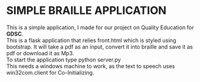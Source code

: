 # SIMPLE BRAILLE APPLICATION<br/>
This is a simple application, I made for our project on Quality Education for **GDSC**.<br /> This is a flask application that relies front.html which is styled using bootstrap. It will take a pdf as an input, convert it into braille and save it as pdf or download it as Mp3.<br>To start the application type python server.py<br />This needs a windows machine to work, as the text to speech uses win32com.client for Co-Initializing.
